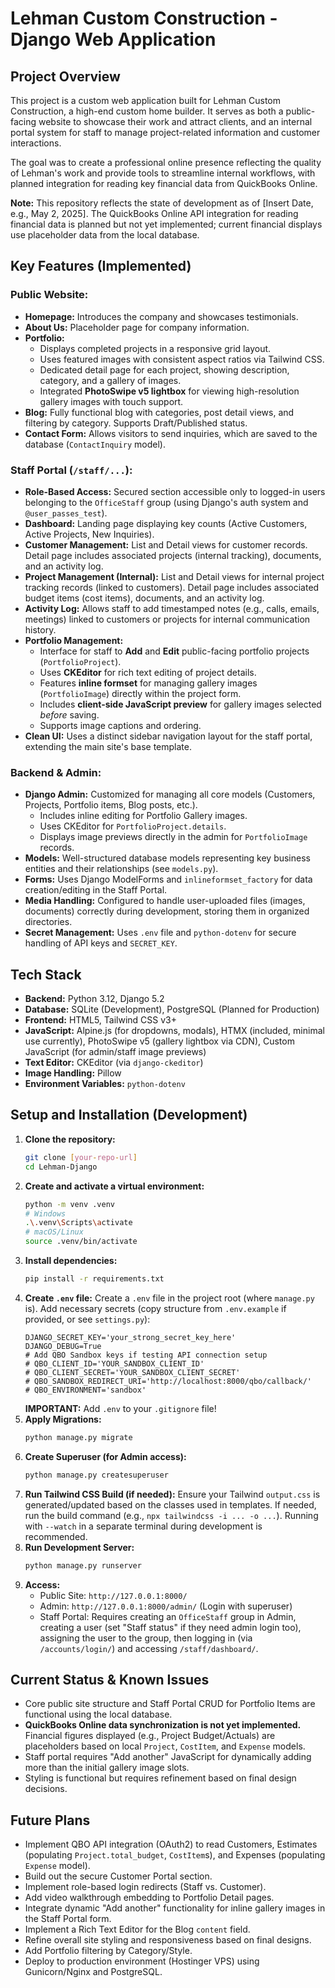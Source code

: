 # Lehman Custom Construction - Django Web Application

## Project Overview

This project is a custom web application built for Lehman Custom Construction, a high-end custom home builder. It serves as both a public-facing website to showcase their work and attract clients, and an internal portal system for staff to manage project-related information and customer interactions.

The goal was to create a professional online presence reflecting the quality of Lehman's work and provide tools to streamline internal workflows, with planned integration for reading key financial data from QuickBooks Online.

**Note:** This repository reflects the state of development as of [Insert Date, e.g., May 2, 2025]. The QuickBooks Online API integration for reading financial data is planned but not yet implemented; current financial displays use placeholder data from the local database.

## Key Features (Implemented)

### Public Website:
* **Homepage:** Introduces the company and showcases testimonials.
* **About Us:** Placeholder page for company information.
* **Portfolio:**
    * Displays completed projects in a responsive grid layout.
    * Uses featured images with consistent aspect ratios via Tailwind CSS.
    * Dedicated detail page for each project, showing description, category, and a gallery of images.
    * Integrated **PhotoSwipe v5 lightbox** for viewing high-resolution gallery images with touch support.
* **Blog:** Fully functional blog with categories, post detail views, and filtering by category. Supports Draft/Published status.
* **Contact Form:** Allows visitors to send inquiries, which are saved to the database (`ContactInquiry` model).

### Staff Portal (`/staff/...`):
* **Role-Based Access:** Secured section accessible only to logged-in users belonging to the `OfficeStaff` group (using Django's auth system and `@user_passes_test`).
* **Dashboard:** Landing page displaying key counts (Active Customers, Active Projects, New Inquiries).
* **Customer Management:** List and Detail views for customer records. Detail page includes associated projects (internal tracking), documents, and an activity log.
* **Project Management (Internal):** List and Detail views for internal project tracking records (linked to customers). Detail page includes associated budget items (cost items), documents, and an activity log.
* **Activity Log:** Allows staff to add timestamped notes (e.g., calls, emails, meetings) linked to customers or projects for internal communication history.
* **Portfolio Management:**
    * Interface for staff to **Add** and **Edit** public-facing portfolio projects (`PortfolioProject`).
    * Uses **CKEditor** for rich text editing of project details.
    * Features **inline formset** for managing gallery images (`PortfolioImage`) directly within the project form.
    * Includes **client-side JavaScript preview** for gallery images selected *before* saving.
    * Supports image captions and ordering.
* **Clean UI:** Uses a distinct sidebar navigation layout for the staff portal, extending the main site's base template.

### Backend & Admin:
* **Django Admin:** Customized for managing all core models (Customers, Projects, Portfolio items, Blog posts, etc.).
    * Includes inline editing for Portfolio Gallery images.
    * Uses CKEditor for `PortfolioProject.details`.
    * Displays image previews directly in the admin for `PortfolioImage` records.
* **Models:** Well-structured database models representing key business entities and their relationships (see `models.py`).
* **Forms:** Uses Django ModelForms and `inlineformset_factory` for data creation/editing in the Staff Portal.
* **Media Handling:** Configured to handle user-uploaded files (images, documents) correctly during development, storing them in organized directories.
* **Secret Management:** Uses `.env` file and `python-dotenv` for secure handling of API keys and `SECRET_KEY`.

## Tech Stack

* **Backend:** Python 3.12, Django 5.2
* **Database:** SQLite (Development), PostgreSQL (Planned for Production)
* **Frontend:** HTML5, Tailwind CSS v3+
* **JavaScript:** Alpine.js (for dropdowns, modals), HTMX (included, minimal use currently), PhotoSwipe v5 (gallery lightbox via CDN), Custom JavaScript (for admin/staff image previews)
* **Text Editor:** CKEditor (via `django-ckeditor`)
* **Image Handling:** Pillow
* **Environment Variables:** `python-dotenv`

## Setup and Installation (Development)

1.  **Clone the repository:**
    ```bash
    git clone [your-repo-url]
    cd Lehman-Django
    ```
2.  **Create and activate a virtual environment:**
    ```bash
    python -m venv .venv
    # Windows
    .\.venv\Scripts\activate
    # macOS/Linux
    source .venv/bin/activate
    ```
3.  **Install dependencies:**
    ```bash
    pip install -r requirements.txt
    ```
4.  **Create `.env` file:** Create a `.env` file in the project root (where `manage.py` is). Add necessary secrets (copy structure from `.env.example` if provided, or see `settings.py`):
    ```dotenv
    DJANGO_SECRET_KEY='your_strong_secret_key_here'
    DJANGO_DEBUG=True
    # Add QBO Sandbox keys if testing API connection setup
    # QBO_CLIENT_ID='YOUR_SANDBOX_CLIENT_ID'
    # QBO_CLIENT_SECRET='YOUR_SANDBOX_CLIENT_SECRET'
    # QBO_SANDBOX_REDIRECT_URI='http://localhost:8000/qbo/callback/'
    # QBO_ENVIRONMENT='sandbox'
    ```
    **IMPORTANT:** Add `.env` to your `.gitignore` file!
5.  **Apply Migrations:**
    ```bash
    python manage.py migrate
    ```
6.  **Create Superuser (for Admin access):**
    ```bash
    python manage.py createsuperuser
    ```
7.  **Run Tailwind CSS Build (if needed):** Ensure your Tailwind `output.css` is generated/updated based on the classes used in templates. If needed, run the build command (e.g., `npx tailwindcss -i ... -o ...`). Running with `--watch` in a separate terminal during development is recommended.
8.  **Run Development Server:**
    ```bash
    python manage.py runserver
    ```
9.  **Access:**
    * Public Site: `http://127.0.0.1:8000/`
    * Admin: `http://127.0.0.1:8000/admin/` (Login with superuser)
    * Staff Portal: Requires creating an `OfficeStaff` group in Admin, creating a user (set "Staff status" if they need admin login too), assigning the user to the group, then logging in (via `/accounts/login/`) and accessing `/staff/dashboard/`.

## Current Status & Known Issues

* Core public site structure and Staff Portal CRUD for Portfolio Items are functional using the local database.
* **QuickBooks Online data synchronization is not yet implemented.** Financial figures displayed (e.g., Project Budget/Actuals) are placeholders based on local `Project`, `CostItem`, and `Expense` models.
* Staff portal requires "Add another" JavaScript for dynamically adding more than the initial gallery image slots.
* Styling is functional but requires refinement based on final design decisions.

## Future Plans

* Implement QBO API integration (OAuth2) to read Customers, Estimates (populating `Project.total_budget`, `CostItem`s), and Expenses (populating `Expense` model).
* Build out the secure Customer Portal section.
* Implement role-based login redirects (Staff vs. Customer).
* Add video walkthrough embedding to Portfolio Detail pages.
* Integrate dynamic "Add another" functionality for inline gallery images in the Staff Portal form.
* Implement a Rich Text Editor for the Blog `content` field.
* Refine overall site styling and responsiveness based on final designs.
* Add Portfolio filtering by Category/Style.
* Deploy to production environment (Hostinger VPS) using Gunicorn/Nginx and PostgreSQL.